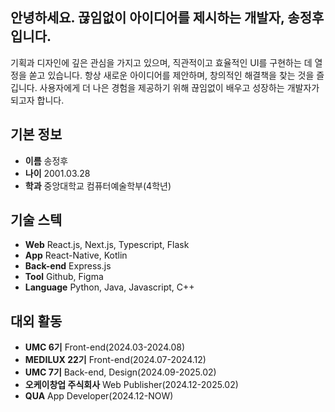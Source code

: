## 안녕하세요. 끊임없이 아이디어를 제시하는 개발자, 송정후입니다.

기획과 디자인에 깊은 관심을 가지고 있으며, 직관적이고 효율적인 UI를 구현하는 데 열정을 쏟고 있습니다. 항상 새로운 아이디어를 제안하며, 창의적인 해결책을 찾는 것을 즐깁니다. 사용자에게 더 나은 경험을 제공하기 위해 끊임없이 배우고 성장하는 개발자가 되고자 합니다. 

## 기본 정보
- **이름** 송정후
- **나이** 2001.03.28
- **학과** 중앙대학교 컴퓨터예술학부(4학년)

## 기술 스텍
- **Web** React.js, Next.js, Typescript, Flask
- **App** React-Native, Kotlin
- **Back-end** Express.js
- **Tool** Github, Figma
- **Language** Python, Java, Javascript, C++

## 대외 활동
- **UMC 6기** Front-end(2024.03-2024.08)
- **MEDILUX 22기** Front-end(2024.07-2024.12)
- **UMC 7기** Back-end, Design(2024.09-2025.02)
- **오케이창업 주식회사** Web Publisher(2024.12-2025.02)
- **QUA** App Developer(2024.12-NOW)
